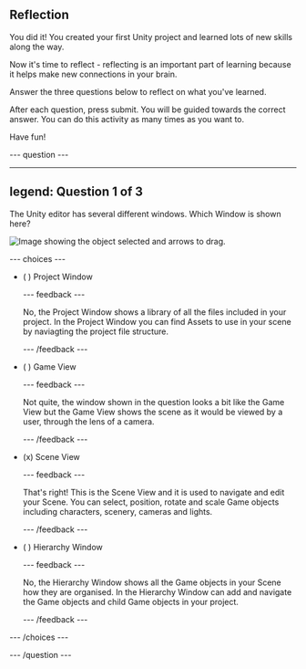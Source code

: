 ## Reflection

You did it! You created your first Unity project and learned lots of new skills along the way. 

Now it's time to reflect - reflecting is an important part of learning because it helps make new connections in your brain.

Answer the three questions below to reflect on what you've learned.

After each question, press submit. You will be guided towards the correct answer. You can do this activity as many times as you want to.

Have fun!

--- question ---

---
legend: Question 1 of 3
---

The Unity editor has several different windows. Which Window is shown here?

![Image showing the object selected and arrows to drag.](images/object-move-view.png)


--- choices ---

- ( ) Project Window

  --- feedback ---

  No, the Project Window shows a library of all the files included in your project. In the Project Window you can find Assets to use in your scene by naviagting the project file structure.

  --- /feedback ---

- ( ) Game View

  --- feedback ---

  Not quite, the window shown in the question looks a bit like the Game View but the Game View shows the scene as it would be viewed by a user, through the lens of a camera. 

  --- /feedback ---

- (x) Scene View

  --- feedback ---

  That's right! This is the Scene View and it is used to navigate and edit your Scene. You can select, position, rotate and scale Game objects including characters, scenery, cameras and lights. 

  --- /feedback ---

- ( ) Hierarchy Window

  --- feedback ---

  No, the Hierarchy Window shows all the Game objects in your Scene how they are organised. In the Hierarchy Window can add and navigate the Game objects and child Game objects in your project. 

  --- /feedback ---

--- /choices ---

--- /question ---
